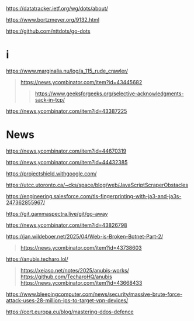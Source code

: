 https://datatracker.ietf.org/wg/dots/about/

https://www.bortzmeyer.org/9132.html

https://github.com/nttdots/go-dots

# i
https://www.marginalia.nu/log/a_115_rude_crawler/
> https://news.ycombinator.com/item?id=43445682
> > https://www.geeksforgeeks.org/selective-acknowledgments-sack-in-tcp/

https://news.ycombinator.com/item?id=43387225

# News
https://news.ycombinator.com/item?id=44670319

https://news.ycombinator.com/item?id=44432385

https://projectshield.withgoogle.com/

https://utcc.utoronto.ca/~cks/space/blog/web/JavaScriptScraperObstacles

https://engineering.salesforce.com/tls-fingerprinting-with-ja3-and-ja3s-247362855967/

https://git.gammaspectra.live/git/go-away

https://news.ycombinator.com/item?id=43826798

https://jan.wildeboer.net/2025/04/Web-is-Broken-Botnet-Part-2/
> https://news.ycombinator.com/item?id=43738603

https://anubis.techaro.lol/
> https://xeiaso.net/notes/2025/anubis-works/
> https://github.com/TecharoHQ/anubis
> https://news.ycombinator.com/item?id=43668433

https://www.bleepingcomputer.com/news/security/massive-brute-force-attack-uses-28-million-ips-to-target-vpn-devices/

https://cert.europa.eu/blog/mastering-ddos-defence